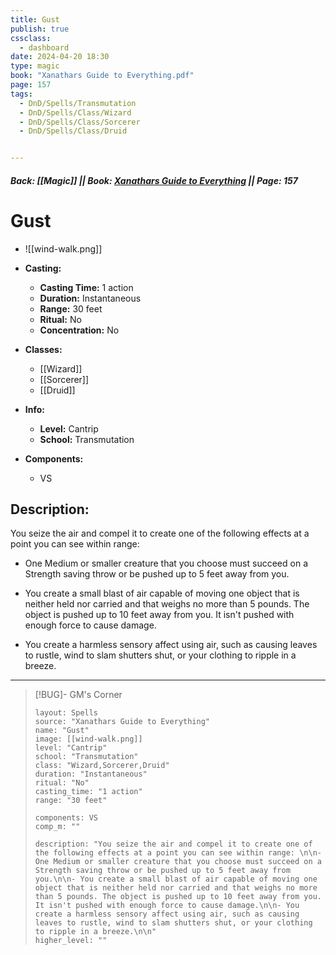 ```yaml
---
title: Gust
publish: true
cssclass:
  - dashboard
date: 2024-04-20 18:30
type: magic
book: "Xanathars Guide to Everything.pdf"
page: 157
tags:
  - DnD/Spells/Transmutation
  - DnD/Spells/Class/Wizard
  - DnD/Spells/Class/Sorcerer
  - DnD/Spells/Class/Druid


---
```


##### Back: [[Magic]] || Book: [Xanathars Guide to Everything](https://drive.google.com/drive/folders/1O5bhpYizcIT5xxAoLOuzCRht_PVS7VSG?usp=sharing) || Page: 157

# Gust
- ![[wind-walk.png]]
- **Casting:**
    - **Casting Time:** 1 action
    - **Duration:** Instantaneous
    - **Range:** 30 feet
    - **Ritual:** No
    - **Concentration:** No
- **Classes:**
    - [[Wizard]]
    - [[Sorcerer]]
    - [[Druid]]

- **Info:**
    - **Level:** Cantrip
    - **School:** Transmutation
- **Components:**
    - VS


## Description:
You seize the air and compel it to create one of the following effects at a point you can see within range: 

- One Medium or smaller creature that you choose must succeed on a Strength saving throw or be pushed up to 5 feet away from you.

- You create a small blast of air capable of moving one object that is neither held nor carried and that weighs no more than 5 pounds. The object is pushed up to 10 feet away from you. It isn't pushed with enough force to cause damage.

- You create a harmless sensory affect using air, such as causing leaves to rustle, wind to slam shutters shut, or your clothing to ripple in a breeze.





---

> [!BUG]- GM's Corner
>
> ```statblock
> layout: Spells
> source: "Xanathars Guide to Everything"
> name: "Gust"
> image: [[wind-walk.png]]
> level: "Cantrip"
> school: "Transmutation"
> class: "Wizard,Sorcerer,Druid"
> duration: "Instantaneous"
> ritual: "No"
> casting_time: "1 action"
> range: "30 feet"
>
> components: VS
> comp_m: ""
>
> description: "You seize the air and compel it to create one of the following effects at a point you can see within range: \n\n- One Medium or smaller creature that you choose must succeed on a Strength saving throw or be pushed up to 5 feet away from you.\n\n- You create a small blast of air capable of moving one object that is neither held nor carried and that weighs no more than 5 pounds. The object is pushed up to 10 feet away from you. It isn't pushed with enough force to cause damage.\n\n- You create a harmless sensory affect using air, such as causing leaves to rustle, wind to slam shutters shut, or your clothing to ripple in a breeze.\n\n"
> higher_level: ""
> ```
